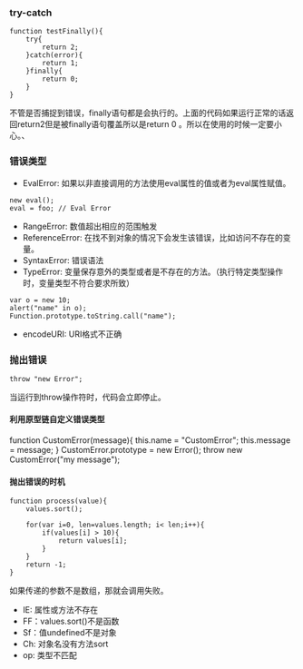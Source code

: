 ### try-catch
```
function testFinally(){
	try{
		return 2;
	}catch(error){
		return 1;
	}finally{
		return 0;
	}
}
```
不管是否捕捉到错误，finally语句都是会执行的。上面的代码如果运行正常的话返回return2但是被finally语句覆盖所以是return 0 。所以在使用的时候一定要小心。、

### 错误类型
- EvalError: 如果以非直接调用的方法使用eval属性的值或者为eval属性赋值。
```
new eval();
eval = foo; // Eval Error
```

- RangeError: 数值超出相应的范围触发
- ReferenceError: 在找不到对象的情况下会发生该错误，比如访问不存在的变量。
- SyntaxError: 错误语法
- TypeError: 变量保存意外的类型或者是不存在的方法。（执行特定类型操作时，变量类型不符合要求所致）
```
var o = new 10;
alert("name" in o);
Function.prototype.toString.call("name");
```
- encodeURI: URI格式不正确

### 抛出错误
```
throw "new Error";
```
当运行到throw操作符时，代码会立即停止。

#### 利用原型链自定义错误类型
function CustomError(message){
	this.name = "CustomError";
	this.message = message;
}
CustomError.prototype = new Error();
throw new CustomError("my message");

#### 抛出错误的时机
```
function process(value){
	values.sort();

	for(var i=0, len=values.length; i< len;i++){
		if(values[i] > 10){
			return values[i];
		}
	}
	return -1;
}
```
如果传递的参数不是数组，那就会调用失败。
- IE: 属性或方法不存在
- FF：values.sort()不是函数
- Sf：值undefined不是对象
- Ch: 对象名没有方法sort
- op: 类型不匹配